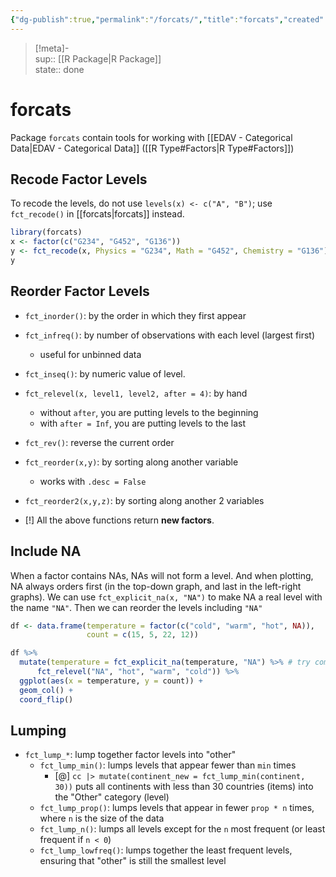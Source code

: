 ```yaml
---
{"dg-publish":true,"permalink":"/forcats/","title":"forcats","created":"2022-10-12T21:59:31","updated":""}
---
```


> [!meta]-  
sup:: [[R Package\|R Package]]  
state:: done  

# forcats

Package `forcats` contain tools for working with [[EDAV - Categorical Data\|EDAV - Categorical Data]] ([[R Type#Factors\|R Type#Factors]])

## Recode Factor Levels

To recode the levels, do not use `levels(x) <- c("A", "B")`; use `fct_recode()` in [[forcats\|forcats]] instead.

```r
library(forcats)
x <- factor(c("G234", "G452", "G136"))  
y <- fct_recode(x, Physics = "G234", Math = "G452", Chemistry = "G136")  
y
```

## Reorder Factor Levels

- `fct_inorder()`: by the order in which they first appear
- `fct_infreq()`: by number of observations with each level (largest first)
    - useful for unbinned data
- `fct_inseq()`: by numeric value of level.
- `fct_relevel(x, level1, level2, after = 4)`: by hand
    - without `after`, you are putting levels to the beginning
    - with `after = Inf`, you are putting levels to the last
- `fct_rev()`: reverse the current order
- `fct_reorder(x,y)`: by sorting along another variable
    - works with `.desc = False`
- `fct_reorder2(x,y,z)`: by sorting along another 2 variables

- [!] All the above functions return **new factors**.

## Include NA

When a factor contains NAs, NAs will not form a level. And when plotting, NA always orders first (in the top-down graph, and last in the left-right graphs). We can use `fct_explicit_na(x, "NA")` to make NA a real level with the name `"NA"`. Then we can reorder the levels including `"NA"`

```r
df <- data.frame(temperature = factor(c("cold", "warm", "hot", NA)),
                 count = c(15, 5, 22, 12))

df %>%
  mutate(temperature = fct_explicit_na(temperature, "NA") %>% # try comment this and the following lines
      fct_relevel("NA", "hot", "warm", "cold")) %>%
  ggplot(aes(x = temperature, y = count)) +
  geom_col() +
  coord_flip()
```

## Lumping

- `fct_lump_*`: lump together factor levels into "other"
    - `fct_lump_min()`: lumps levels that appear fewer than `min`
          times
        - [@] `cc |> mutate(continent_new = fct_lump_min(continent, 30))` puts all continents with less than 30 countries (items) into the "Other" category (level)
    - `fct_lump_prop()`: lumps levels that appear in fewer `prop * n` times, where `n` is the size of the data
    - `fct_lump_n()`: lumps all levels except for the `n` most frequent (or least frequent if `n < 0`)
    - `fct_lump_lowfreq()`: lumps together the least frequent
      levels, ensuring that "other" is still the smallest level
